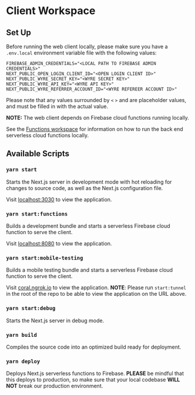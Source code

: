 # Client Workspace

## Set Up

Before running the web client locally, please make sure you have a `.env.local` environment variable file with the following values:

```
FIREBASE_ADMIN_CREDENTIALS="<LOCAL PATH TO FIREBASE ADMIN CREDENTIALS>"
NEXT_PUBLIC_OPEN_LOGIN_CLIENT_ID="<OPEN LOGIN CLIENT ID>"
NEXT_PUBLIC_WYRE_SECRET_KEY="<WYRE SECRET KEY>"
NEXT_PUBLIC_WYRE_API_KEY="<WYRE API KEY>"
NEXT_PUBLIC_WYRE_REFERRER_ACCOUNT_ID="<WYRE REFEREER ACCOUNT ID>"
```

Please note that any values surrounded by `<` `>` and are placeholder values, and must be filled in with the actual value.

**NOTE:** The web client depends on Firebase cloud functions running locally.

See the [Functions workspace](../functions) for information on how to run the back end serverless cloud functions locally.

## Available Scripts

### `yarn start`

Starts the Next.js server in development mode with hot reloading for changes to source code, as well as the Next.js configuration file.

Visit [localhost:3030](http://localhost:3030) to view the application.

### `yarn start:functions`

Builds a development bundle and starts a serverless Firebase cloud function to serve the client.

Visit [localhost:8080](http://localhost:8080) to view the application.

### `yarn start:mobile-testing`

Builds a mobile testing bundle and starts a serverless Firebase cloud function to serve the client.

Visit [coral.ngrok.io](https://coral.ngrok.io) to view the application.
**NOTE**: Please run `start:tunnel` in the root of the repo to be able to view the application on the URL above.

### `yarn start:debug`

Starts the Next.js server in debug mode.

### `yarn build`

Compiles the source code into an optimized build ready for deployment.

### `yarn deploy`

Deploys Next.js serverless functions to Firebase. **PLEASE** be mindful that this deploys to production, so make sure that your local codebase **WILL NOT** break our production environment.
